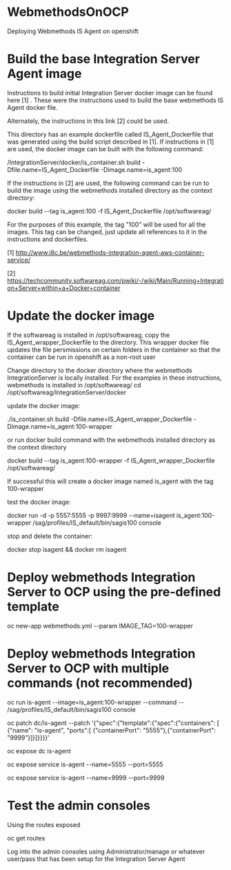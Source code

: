 # WebmethodsOnOCP
Deploying Webmethods IS Agent on openshift 

# Build the base Integration Server Agent image
Instructions to build initial Integration Server docker image can be found here [1] . These were the instructions used to build the base webmethods IS Agent docker file. 

Alternately, the instructions in this link [2] could be used.

This directory has an example dockerfile called IS_Agent_Dockerfile that was generated using the build script described in [1]. If instructions in [1] are used, the docker image can be built with the following command:

<SAG installation dir>/IntegrationServer/docker/is_container.sh build -Dfile.name=IS_Agent_Dockerfile -Dimage.name=is_agent:100

If the instructions in [2] are used, the following command can be run to build the image using the webmethods installed directory as the context directory:

docker build --tag is_agent:100 -f IS_Agent_Dockerfile /opt/softwareag/

For the purposes of this example, the tag "100" will be used for all the images. This tag can be changed, just update all references to it in the instructions and dockerfiles.

[1] http://www.i8c.be/webmethods-integration-agent-aws-container-service/

[2] https://techcommunity.softwareag.com/pwiki/-/wiki/Main/Running+Integration+Server+within+a+Docker+container

# Update the docker image
If the softwareag is installed in /opt/softwareag, copy the IS_Agent_wrapper_Dockerfile to the directory. This wrapper docker file updates the file persmissions on certain folders in the container so that the container can be run in openshift as a non-root user

Change directory to the docker directory where the webmethods IntegrationServer is locally installed. For the examples in these instructions, webmethods is installed in  /opt/softwareag/
cd /opt/softwareag/IntegrationServer/docker

update the docker image:

./is_container.sh build -Dfile.name=IS_Agent_wrapper_Dockerfile -Dimage.name=is_agent:100-wrapper

or run docker build command with the webmethods installed directory as the context directory

docker build --tag is_agent:100-wrapper -f IS_Agent_wrapper_Dockerfile /opt/softwareag/

If successful this will create a docker image named is_agent with the tag 100-wrapper

test the  docker image:

docker run -d -p 5557:5555 -p 9997:9999 --name=isagent is_agent:100-wrapper /sag/profiles/IS_default/bin/sagis100 console

stop and delete the container:

docker stop isagent && docker rm isagent


# Deploy webmethods Integration Server to OCP using the pre-defined template 
oc new-app  webmethods.yml --param IMAGE_TAG=100-wrapper

# Deploy webmethods Integration Server to OCP with multiple commands (not recommended)
oc run is-agent --image=is_agent:100-wrapper --command -- /sag/profiles/IS_default/bin/sagis100 console

oc patch dc/is-agent  --patch '{"spec":{"template":{"spec":{"containers": [  {"name": "is-agent",  "ports":[ {"containerPort": "5555"},{"containerPort": "9999"}]}]}}}}'

oc expose dc is-agent

oc expose service is-agent --name=5555 --port=5555

oc expose service is-agent --name=9999 --port=9999

# Test the admin consoles

Using the routes exposed 

oc get routes 

Log into the admin consoles using Administrator/manage or whatever user/pass that has been setup for the Integration Server Agent
